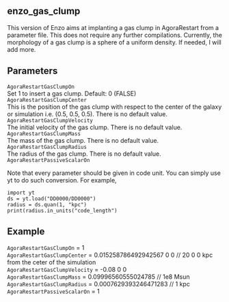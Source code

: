 ## enzo_gas_clump

This version of Enzo aims at implanting a gas clump in AgoraRestart from a parameter file. This does not require any further compilations.
Currently, the morphology of a gas clump is a sphere of a uniform density. If needed, I will add more.

## Parameters 
`AgoraRestartGasClumpOn`  
Set 1 to insert a gas clump. Default: 0 (FALSE)  
`AgoraRestartGasClumpCenter`  
This is the position of the gas clump with respect to the center of the galaxy or simulation i.e. (0.5, 0.5, 0.5). There is no default value.  
`AgoraRestartGasClumpVelocity`  
The initial velocity of the gas clump. There is no default value.  
`AgoraRestartGasClumpMass`  
The mass of the gas clump. There is no default value.  
`AgoraRestartGasClumpRadius`  
The radius of the gas clump. There is no default value.  
`AgoraRestartPassiveScalarOn`

Note that every parameter should be given in code unit. You can simply use yt to do such conversion. 
For example, 
```
import yt
ds = yt.load("DD0000/DD0000")
radius = ds.quan(1, "kpc")
print(radius.in_units("code_length")
```


## Example

`AgoraRestartGasClumpOn`                         = 1  
`AgoraRestartGasClumpCenter`                     = 0.015258786492942567 0 0   // 20 0 0 kpc from the ceter of the simulation  
`AgoraRestartGasClumpVelocity`                   = -0.08 0 0  
`AgoraRestartGasClumpMass`                       = 0.09996560555024785     // 1e8 Msun  
`AgoraRestartGasClumpRadius`                     = 0.0007629393246471283   // 1 kpc  
`AgoraRestartPassiveScalarOn`                    = 1  

